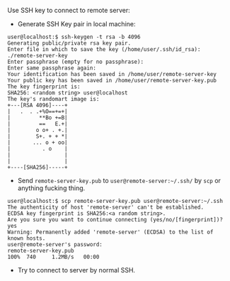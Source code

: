 Use SSH key to connect to remote server:

- Generate SSH Key pair in local machine:

```console
user@localhost:$ ssh-keygen -t rsa -b 4096 
Generating public/private rsa key pair.
Enter file in which to save the key (/home/user/.ssh/id_rsa): ./remote-server-key
Enter passphrase (empty for no passphrase): 
Enter same passphrase again: 
Your identification has been saved in /home/user/remote-server-key
Your public key has been saved in /home/user/remote-server-key.pub
The key fingerprint is:
SHA256: <random string> user@localhost
The key's randomart image is:
+---[RSA 4096]----+
|   .  . .+%O==+=+|
|         **Bo +=B|
|         ==   E.+|
|        o o+ . +.|
|        S+. + + *|
|       ... o + oo|
|          . o    |
|                 |
|                 |
+----[SHA256]-----+
```

- Send `remote-server-key.pub` to `user@remote-server:~/.ssh/` by `scp` or anything fucking thing.

```console
user@localhost:$ scp remote-server-key.pub user@remote-server:~/.ssh 
The authenticity of host 'remote-server' can't be established.
ECDSA key fingerprint is SHA256:<a random string>.
Are you sure you want to continue connecting (yes/no/[fingerprint])? yes
Warning: Permanently added 'remote-server' (ECDSA) to the list of known hosts.
user@remote-server's password: 
remote-server-key.pub                                                                                                       100%  740     1.2MB/s   00:00
```

- Try to connect to server by normal SSH.
